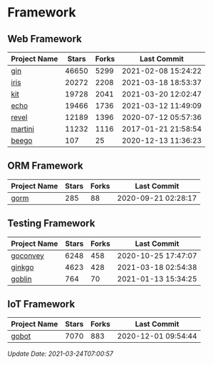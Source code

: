 # Framework

## Web Framework
| Project Name | Stars | Forks | Last Commit |
| ------------ | ----- | ----- | ----------- |
| [gin](https://github.com/gin-gonic/gin) | 46650 | 5299 | 2021-02-08 15:24:22 |
| [iris](https://github.com/kataras/iris) | 20272 | 2208 | 2021-03-18 18:53:37 |
| [kit](https://github.com/go-kit/kit) | 19728 | 2041 | 2021-03-20 12:02:47 |
| [echo](https://github.com/labstack/echo) | 19466 | 1736 | 2021-03-12 11:49:09 |
| [revel](https://github.com/revel/revel) | 12189 | 1396 | 2020-07-12 05:57:36 |
| [martini](https://github.com/go-martini/martini) | 11232 | 1116 | 2017-01-21 21:58:54 |
| [beego](https://github.com/astaxie/beego) | 107 | 25 | 2020-12-13 11:36:23 |

## ORM Framework
| Project Name | Stars | Forks | Last Commit |
| ------------ | ----- | ----- | ----------- |
| [gorm](https://github.com/jinzhu/gorm) | 285 | 88 | 2020-09-21 02:28:17 |

## Testing Framework
| Project Name | Stars | Forks | Last Commit |
| ------------ | ----- | ----- | ----------- |
| [goconvey](https://github.com/smartystreets/goconvey) | 6248 | 458 | 2020-10-25 17:47:07 |
| [ginkgo](https://github.com/onsi/ginkgo) | 4623 | 428 | 2021-03-18 02:54:38 |
| [goblin](https://github.com/franela/goblin) | 764 | 70 | 2021-01-13 15:34:25 |

## IoT Framework
| Project Name | Stars | Forks | Last Commit |
| ------------ | ----- | ----- | ----------- |
| [gobot](https://github.com/hybridgroup/gobot) | 7070 | 883 | 2020-12-01 09:54:44 |

*Update Date: 2021-03-24T07:00:57*